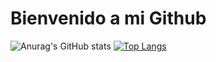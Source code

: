 # Bienvenido a mi Github
![Anurag's GitHub stats](https://github-readme-stats.vercel.app/api?username=MarcosDavd&show_icons=true&theme=transparent)
[![Top Langs](https://github-readme-stats.vercel.app/api/top-langs/?username=MarcosDavd&bg_color=00000000)](https://github.com/MarcosDavd&bg_color=00000000/github-readme-stats)
